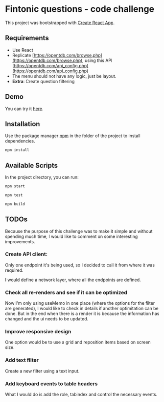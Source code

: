 # Fintonic questions - code challenge

This project was bootstrapped with [Create React App](https://github.com/facebook/create-react-app).

## Requirements

- Use React
- Replicate [https://opentdb.com/browse.php](https://opentdb.com/browse.php), using this API [https://opentdb.com/api_config.php](https://opentdb.com/api_config.php)
- The menu should not have any logic, just be layout.
- **Extra**: Create question filtering

## Demo

You can try it [here](https://miguel-ra.github.io/fintonic-questions/).

## Installation

Use the package manager [npm](https://www.npmjs.com/get-npm) in the folder of the project to install dependencies.

```bash
npm install
```

## Available Scripts

In the project directory, you can run:

```bash
npm start
```

```bash
npm test
```

```bash
npm build
```

## TODOs

Because the purpose of this challenge was to make it simple and without spending much time, I would like to comment on some interesting improvements.

### Create API client:

Only one endpoint it's being used, so I decided to call it from where it was required.

I would define a network layer, where all the endpoints are defined.

### Check all re-renders and see if it can be optimized

Now I'm only using useMemo in one place (where the options for the filter are generated), I would like to check in details if another optimitation can be done. But in the end when there is a render it is because the information has changed and the ui needs to be updated.

### Improve responsive design

One option would be to use a grid and reposition items based on screen size.

### Add text filter

Create a new filter using a text input.

### Add keyboard events to table headers

What I would do is add the role, tabindex and control the necessary events.
